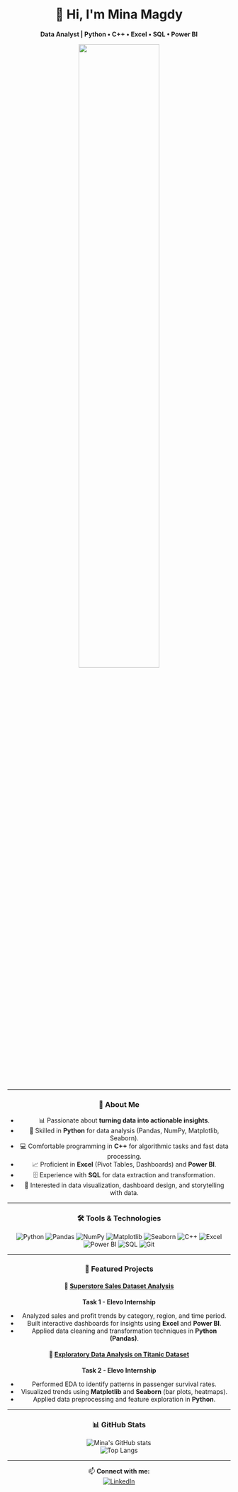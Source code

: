 <div align="center">
  
# 👋 Hi, I'm Mina Magdy  
**Data Analyst | Python • C++ • Excel • SQL • Power BI**

<img src="https://media.giphy.com/media/26tn33aiTi1jkl6H6/giphy.gif" width="60%">

---

### 🚀 About Me  
- 📊 Passionate about **turning data into actionable insights**.  
- 🐍 Skilled in **Python** for data analysis (Pandas, NumPy, Matplotlib, Seaborn).  
- 💻 Comfortable programming in **C++** for algorithmic tasks and fast data processing.  
- 📈 Proficient in **Excel** (Pivot Tables, Dashboards) and **Power BI**.  
- 🗄️ Experience with **SQL** for data extraction and transformation.  
- 🎯 Interested in data visualization, dashboard design, and storytelling with data.  

---

### 🛠 Tools & Technologies  
![Python](https://img.shields.io/badge/Python-FFD43B?style=flat&logo=python&logoColor=darkgreen)
![Pandas](https://img.shields.io/badge/Pandas-150458?style=flat&logo=pandas&logoColor=white)
![NumPy](https://img.shields.io/badge/NumPy-013243?style=flat&logo=numpy&logoColor=white)
![Matplotlib](https://img.shields.io/badge/Matplotlib-013243?style=flat&logo=plotly&logoColor=white)
![Seaborn](https://img.shields.io/badge/Seaborn-76B900?style=flat&logo=python&logoColor=white)
![C++](https://img.shields.io/badge/C%2B%2B-00599C?style=flat&logo=c%2B%2B&logoColor=white)
![Excel](https://img.shields.io/badge/Excel-217346?style=flat&logo=microsoft-excel&logoColor=white)
![Power BI](https://img.shields.io/badge/Power_BI-F2C811?style=flat&logo=power-bi&logoColor=black)
![SQL](https://img.shields.io/badge/SQL-025E8C?style=flat&logo=postgresql&logoColor=white)
![Git](https://img.shields.io/badge/Git-E44C30?style=flat&logo=git&logoColor=white)

---

### 📌 Featured Projects  

#### 🛒 [Superstore Sales Dataset Analysis](https://github.com/Mina-Magdy-22/Superstore-Sales-Dataset)  
**Task 1 - Elevo Internship**  
- Analyzed sales and profit trends by category, region, and time period.  
- Built interactive dashboards for insights using **Excel** and **Power BI**.  
- Applied data cleaning and transformation techniques in **Python (Pandas)**.  

#### 🚢 [Exploratory Data Analysis on Titanic Dataset](https://github.com/Mina-Magdy-22/Exploratory-Data-Analysis-on-Titanic-dataset)  
**Task 2 - Elevo Internship**  
- Performed EDA to identify patterns in passenger survival rates.  
- Visualized trends using **Matplotlib** and **Seaborn** (bar plots, heatmaps).  
- Applied data preprocessing and feature exploration in **Python**.  

---

### 📊 GitHub Stats  
![Mina's GitHub stats](https://github-readme-stats.vercel.app/api?username=Mina-Magdy-22&show_icons=true&theme=tokyonight)  
![Top Langs](https://github-readme-stats.vercel.app/api/top-langs/?username=Mina-Magdy-22&layout=compact&theme=tokyonight)  

---

📫 **Connect with me:**  
[![LinkedIn](https://img.shields.io/badge/LinkedIn-0077B5?style=flat&logo=linkedin&logoColor=white)](https://www.linkedin.com/in/mina-magdy-data-analyst/)  

</div>
